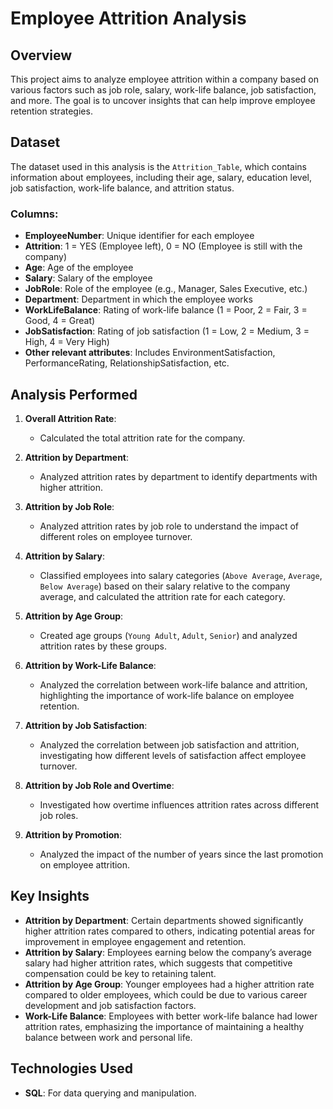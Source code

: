 # Employee Attrition Analysis

## Overview
This project aims to analyze employee attrition within a company based on various factors such as job role, salary, work-life balance, job satisfaction, and more. The goal is to uncover insights that can help improve employee retention strategies.

## Dataset
The dataset used in this analysis is the `Attrition_Table`, which contains information about employees, including their age, salary, education level, job satisfaction, work-life balance, and attrition status.

### Columns:
- **EmployeeNumber**: Unique identifier for each employee
- **Attrition**: 1 = YES (Employee left), 0 = NO (Employee is still with the company)
- **Age**: Age of the employee
- **Salary**: Salary of the employee
- **JobRole**: Role of the employee (e.g., Manager, Sales Executive, etc.)
- **Department**: Department in which the employee works
- **WorkLifeBalance**: Rating of work-life balance (1 = Poor, 2 = Fair, 3 = Good, 4 = Great)
- **JobSatisfaction**: Rating of job satisfaction (1 = Low, 2 = Medium, 3 = High, 4 = Very High)
- **Other relevant attributes**: Includes EnvironmentSatisfaction, PerformanceRating, RelationshipSatisfaction, etc.

## Analysis Performed

1. **Overall Attrition Rate**:
   - Calculated the total attrition rate for the company.
   
2. **Attrition by Department**:
   - Analyzed attrition rates by department to identify departments with higher attrition.

3. **Attrition by Job Role**:
   - Analyzed attrition rates by job role to understand the impact of different roles on employee turnover.

4. **Attrition by Salary**:
   - Classified employees into salary categories (`Above Average`, `Average`, `Below Average`) based on their salary relative to the company average, and calculated the attrition rate for each category.

5. **Attrition by Age Group**:
   - Created age groups (`Young Adult`, `Adult`, `Senior`) and analyzed attrition rates by these groups.

6. **Attrition by Work-Life Balance**:
   - Analyzed the correlation between work-life balance and attrition, highlighting the importance of work-life balance on employee retention.

7. **Attrition by Job Satisfaction**:
   - Analyzed the correlation between job satisfaction and attrition, investigating how different levels of satisfaction affect employee turnover.

8. **Attrition by Job Role and Overtime**:
   - Investigated how overtime influences attrition rates across different job roles.

9. **Attrition by Promotion**:
   - Analyzed the impact of the number of years since the last promotion on employee attrition.

## Key Insights
- **Attrition by Department**: Certain departments showed significantly higher attrition rates compared to others, indicating potential areas for improvement in employee engagement and retention.
- **Attrition by Salary**: Employees earning below the company’s average salary had higher attrition rates, which suggests that competitive compensation could be key to retaining talent.
- **Attrition by Age Group**: Younger employees had a higher attrition rate compared to older employees, which could be due to various career development and job satisfaction factors.
- **Work-Life Balance**: Employees with better work-life balance had lower attrition rates, emphasizing the importance of maintaining a healthy balance between work and personal life.

## Technologies Used
- **SQL**: For data querying and manipulation.
